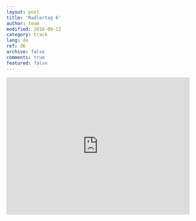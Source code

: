 ```yaml
---   
layout: post 
title: 'Radlertag 6'  
author: team 
modified: 2016-09-12
category: track 
lang: de 
ref: d6
archive: false 
comments: true 
featured: false 
--- 
```


                                                                                                                                                                                                                                                                                                                                                                                                                                                                                                              

<iframe width='480' height='360' src='http://track-kit.net/maps_s3/?v=embed&track=229809.gpx' frameborder='0' allowfullscreen></iframe>
